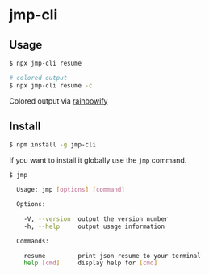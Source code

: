 # jmp-cli

## Usage

```sh
$ npx jmp-cli resume

# colored output
$ npx jmp-cli resume -c
```

Colored output via [rainbowify](https://github.com/maxogden/rainbowify)

## Install

```sh
$ npm install -g jmp-cli
```

If you want to install it globally use the `jmp` command.

```sh
$ jmp

  Usage: jmp [options] [command]

  Options:

    -V, --version  output the version number
    -h, --help     output usage information

  Commands:

    resume         print json resume to your terminal
    help [cmd]     display help for [cmd]
```
